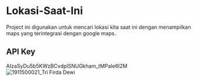 # Lokasi-Saat-Ini
Project ini digunakan untuk mencari lokasi kita saat ini dengan menampilkan maps yang terintegrasi dengan google maps.

## API Key
AIzaSyDu5b5KWzBCvdplSNUGkham_tMPale6l2M
![1911500021_Tri Firda Dewi](https://user-images.githubusercontent.com/95671224/162157782-910f03a3-4042-490d-8c11-84834646b1d5.jpg)

